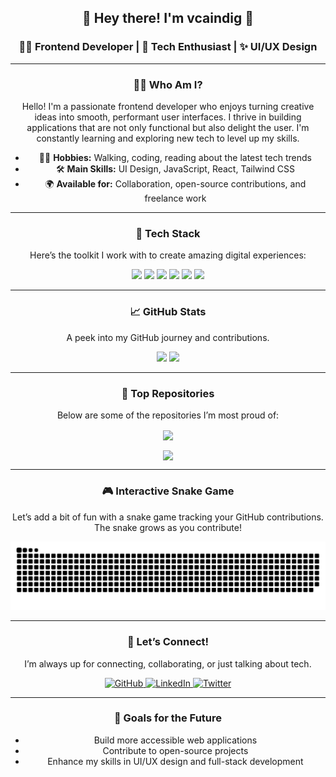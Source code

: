 <div align="center">

## 🌟 Hey there! I'm **vcaindig** 🌟

### 👨‍💻 **Frontend Developer** | 🚀 **Tech Enthusiast** | ✨ **UI/UX Design**  

---

### 🧑‍💻 **Who Am I?**

Hello! I'm a passionate frontend developer who enjoys turning creative ideas into smooth, performant user interfaces. I thrive in building applications that are not only functional but also delight the user. I'm constantly learning and exploring new tech to level up my skills.

- 🚶‍♂️ **Hobbies:** Walking, coding, reading about the latest tech trends  
- 🛠 **Main Skills:** UI Design, JavaScript, React, Tailwind CSS  
- 🌍 **Available for:** Collaboration, open-source contributions, and freelance work

---

### 🚀 **Tech Stack**

Here’s the toolkit I work with to create amazing digital experiences:

<p align="center">
  <img src="https://img.shields.io/badge/HTML5-FF5722?style=flat-square&logo=html5&logoColor=white" />
  <img src="https://img.shields.io/badge/CSS3-0277BD?style=flat-square&logo=css3&logoColor=white" />
  <img src="https://img.shields.io/badge/JavaScript-FBC02D?style=flat-square&logo=javascript&logoColor=black" />
  <img src="https://img.shields.io/badge/React-61DAFB?style=flat-square&logo=react&logoColor=black" />
  <img src="https://img.shields.io/badge/Tailwind%20CSS-38B2AC?style=flat-square&logo=tailwind-css&logoColor=white" />
  <img src="https://img.shields.io/badge/Git-F05032?style=flat-square&logo=git&logoColor=white" />
</p>

---

### 📈 **GitHub Stats**  
A peek into my GitHub journey and contributions.

<p align="center">
  <img src="https://github-readme-stats.vercel.app/api?username=vcaindig&show_icons=true&theme=solarized-dark" width="400"/>
  <img src="https://github-readme-streak-stats.herokuapp.com?user=vcaindig&theme=solarized-dark&hide_border=true" width="400"/>
</p>

---

### 📌 **Top Repositories**  

Below are some of the repositories I’m most proud of:

<p align="center">
  <a href="https://github.com/vcaindig/pdfplumber" target="_blank">
    <img align="center" src="https://github-readme-stats.vercel.app/api/pin/?username=vcaindig&repo=pdfplumber&theme=blue-green" width="380"/>
  </a>
</p>

<p align="center">
  <a href="https://github.com/vcaindig/fuck-u-code" target="_blank">
    <img align="center" src="https://github-readme-stats.vercel.app/api/pin/?username=vcaindig&repo=fuck-u-code&theme=blue-green" width="380"/>
  </a>
</p>

---

### 🎮 **Interactive Snake Game**  
Let’s add a bit of fun with a snake game tracking your GitHub contributions. The snake grows as you contribute!

<p align="center">
  <img src="https://raw.githubusercontent.com/Platane/snk/output/github-contribution-grid-snake.svg" alt="snake animation" />
</p>

---

### 📣 **Let’s Connect!**  
I’m always up for connecting, collaborating, or just talking about tech.

<p align="center">
  <a href="https://github.com/vcaindig" target="_blank">
    <img alt="GitHub" src="https://img.shields.io/badge/GitHub-100000?style=for-the-badge&logo=github&logoColor=white" />
  </a>
  <a href="https://www.linkedin.com/in/vcaindig" target="_blank">
    <img alt="LinkedIn" src="https://img.shields.io/badge/LinkedIn-0e76a8?style=for-the-badge&logo=linkedin&logoColor=white" />
  </a>
  <a href="https://twitter.com/vcaindig" target="_blank">
    <img alt="Twitter" src="https://img.shields.io/badge/Twitter-1DA1F2?style=for-the-badge&logo=twitter&logoColor=white" />
  </a>
</p>

---

### 🎯 **Goals for the Future**

- Build more accessible web applications  
- Contribute to open-source projects  
- Enhance my skills in UI/UX design and full-stack development  

</div>
